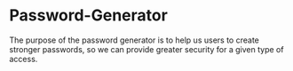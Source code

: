 # Password-Generator
The purpose of the password generator is to help us users to create stronger passwords, so we can provide greater security for a given type of access. 

